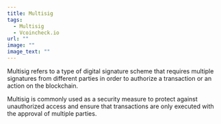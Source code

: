 ```yaml
---
title: Multisig
tags:
  - Multisig
  - Vcoincheck.io
url: ""
image: ""
image_text: ""
---
```


Multisig refers to a type of digital signature scheme that requires multiple signatures from different parties in order to authorize a transaction or an action on the blockchain.

Multisig is commonly used as a security measure to protect against unauthorized access and ensure that transactions are only executed with the approval of multiple parties.
